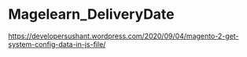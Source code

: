 # Magelearn_DeliveryDate

https://developersushant.wordpress.com/2020/09/04/magento-2-get-system-config-data-in-js-file/
